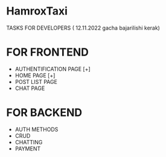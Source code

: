 # HamroxTaxi
TASKS FOR DEVELOPERS ( 12.11.2022 gacha bajarilishi kerak)

# FOR FRONTEND 
 * AUTHENTIFICATION PAGE [+]
 * HOME PAGE [+]
 * POST LIST PAGE
 * CHAT PAGE 

# FOR BACKEND 
  * AUTH METHODS
  * CRUD 
  * CHATTING 
  * PAYMENT 

  
